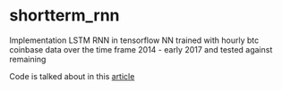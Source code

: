 # shortterm_rnn
Implementation LSTM RNN in tensorflow
NN trained with hourly btc coinbase data over the time frame 2014 - early 2017 and tested against remaining

Code is talked about in this [article](https://steemit.com/economics/@homes/financial-modeling-blog-2-increating-btc-holdings-using-a-rnn-for-short-term-forcasts)
